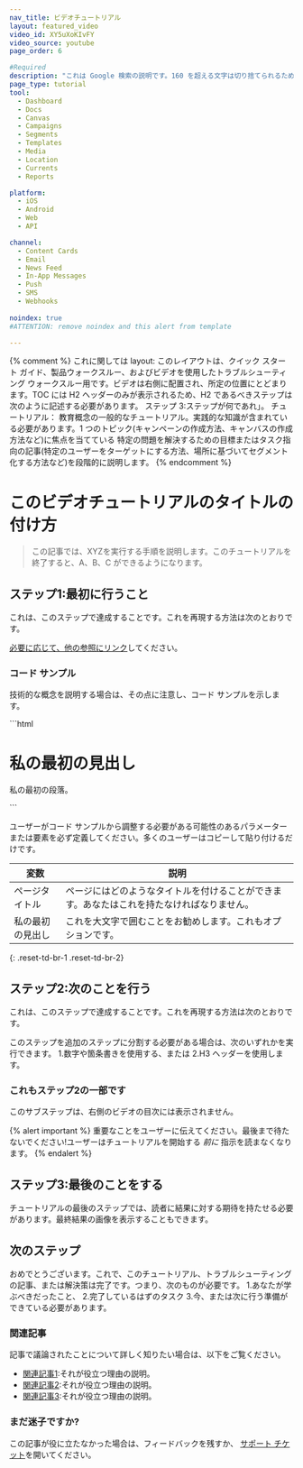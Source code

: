 ```yaml
---
nav_title: ビデオチュートリアル
layout: featured_video
video_id: XY5uXoKIvFY
video_source: youtube
page_order: 6

#Required
description: "これは Google 検索の説明です。160 を超える文字は切り捨てられるため、簡潔にしてください。"
page_type: tutorial
tool:
  - Dashboard
  - Docs
  - Canvas
  - Campaigns
  - Segments
  - Templates
  - Media
  - Location
  - Currents
  - Reports

platform:
  - iOS
  - Android
  - Web
  - API

channel:
  - Content Cards
  - Email
  - News Feed
  - In-App Messages
  - Push
  - SMS
  - Webhooks
  
noindex: true
#ATTENTION: remove noindex and this alert from template

---
```

{% comment %}
これに関しては layout:
このレイアウトは、クイック スタート ガイド、製品ウォークスルー、およびビデオを使用したトラブルシューティング ウォークスルー用です。ビデオは右側に配置され、所定の位置にとどまります。TOC には H2 ヘッダーのみが表示されるため、H2 であるべきステップは次のように記述する必要があります。
ステップ 3:ステップが何であれ」。
チュートリアル：
教育概念の一般的なチュートリアル。実践的な知識が含まれている必要があります。1 つのトピック(キャンペーンの作成方法、キャンバスの作成方法など)に焦点を当てている 特定の問題を解決するための目標またはタスク指向の記事(特定のユーザーをターゲットにする方法、場所に基づいてセグメント化する方法など)を段階的に説明します。
{% endcomment %}
# このビデオチュートリアルのタイトルの付け方

> この記事では、XYZを実行する手順を説明します。このチュートリアルを終了すると、A、B、C ができるようになります。

## ステップ1:最初に行うこと

これは、このステップで達成することです。これを再現する方法は次のとおりです。

[必要に応じて、他の参照にリンク]({{site.baseurl}}/home/templates/reference_video/)してください。

### コード サンプル

技術的な概念を説明する場合は、その点に注意し、コード サンプルを示します。

\`\`\`html
<!DOCTYPE html>
<html>
<head>
<title>ページタイトル</title>
</head>
<body>

<h1>私の最初の見出し</h1>
<p>私の最初の段落。</p>

</body>
</html>
```

ユーザーがコード サンプルから調整する必要がある可能性のあるパラメーターまたは要素を必ず定義してください。多くのユーザーはコピーして貼り付けるだけです。

|変数 |説明 |
| -------- | ----------- |
|ページタイトル |ページにはどのようなタイトルを付けることができます。あなたはこれを持たなければなりません。|
|私の最初の見出し |これを大文字で囲むことをお勧めします。これもオプションです。|
{: .reset-td-br-1 .reset-td-br-2}


## ステップ2:次のことを行う

これは、このステップで達成することです。これを再現する方法は次のとおりです。

このステップを追加のステップに分割する必要がある場合は、次のいずれかを実行できます。
1\.数字や箇条書きを使用する、または
2\.H3 ヘッダーを使用します。

### これもステップ2の一部です

このサブステップは、右側のビデオの目次には表示されません。

{% alert important %}
重要なことをユーザーに伝えてください。最後まで待たないでください!ユーザーはチュートリアルを開始する _前に_ 指示を読まなくなります。
{% endalert %}

## ステップ3:最後のことをする

チュートリアルの最後のステップでは、読者に結果に対する期待を持たせる必要があります。最終結果の画像を表示することもできます。

## 次のステップ

おめでとうございます。これで、このチュートリアル、トラブルシューティングの記事、または解決策は完了です。つまり、次のものが必要です。
1\.あなたが学ぶべきだったこと、
2\.完了しているはずのタスク
3\.今、または次に行う準備ができている必要があります。

### 関連記事

記事で議論されたことについて詳しく知りたい場合は、以下をご覧ください。
- [関連記事1](#solution-1):それが役立つ理由の説明。
- [関連記事2](#solution-2):それが役立つ理由の説明。
- [関連記事3](#solution-3):それが役立つ理由の説明。

### まだ迷子ですか?

この記事が役に立たなかった場合は、フィードバックを残すか、 [サポート チケット][support]を開いてください。

[support]: {{site.baseurl}}/braze_support/
